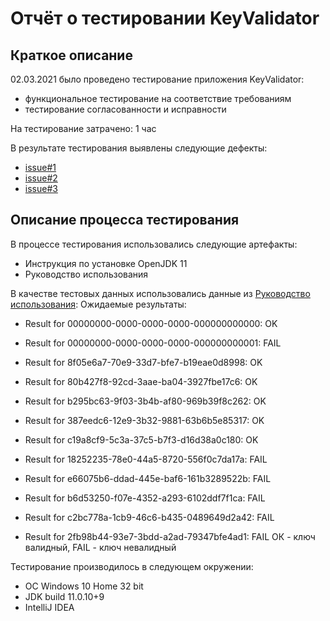 # Отчёт о тестировании KeyValidator

## Краткое описание

02.03.2021 было проведено тестирование приложения KeyValidator:
* функциональное тестирование на соответствие требованиям
* тестирование согласованности и исправности

На тестирование затрачено: 1 час

В результате тестирования выявлены следующие дефекты:
* [issue#1](https://github.com/MarinaOliynyk/KeyValidator/issues/1)
* [issue#2](https://github.com/MarinaOliynyk/KeyValidator/issues/2)
* [issue#3](https://github.com/MarinaOliynyk/KeyValidator/issues/3)

## Описание процесса тестирования

В процессе тестирования использовались следующие артефакты:
* Инструкция по установке OpenJDK 11
* Руководство использования


В качестве тестовых данных использовались данные из [Руководство использования](https://github.com/netology-code/javaqa-homeworks/blob/master/intro/user-manual.md):
Ожидаемые результаты:
* Result for 00000000-0000-0000-0000-000000000000: OK 
* Result for 00000000-0000-0000-0000-000000000001: FAIL 
  
* Result for 8f05e6a7-70e9-33d7-bfe7-b19eae0d8998: OK 
* Result for 80b427f8-92cd-3aae-ba04-3927fbe17c6:  OK 
* Result for b295bc63-9f03-3b4b-af80-969b39f8c262: OK 
* Result for 387eedc6-12e9-3b32-9881-63b6b5e85317: OK
* Result for c19a8cf9-5c3a-37c5-b7f3-d16d38a0c180: OK 

* Result for 18252235-78e0-44a5-8720-556f0c7da17a: FAIL
* Result for e66075b6-ddad-445e-baf6-161b3289522b: FAIL 
* Result for b6d53250-f07e-4352-a293-6102ddf7f1ca: FAIL 
* Result for c2bc778a-1cb9-46c6-b435-0489649d2a42: FAIL 
* Result for 2fb98b44-93e7-3bdd-a2ad-79347bfe4ad1: FAIL
ОК - ключ валидный, FAIL - ключ невалидный

Тестирование производилось в следующем окружении:
* ОС Windows 10 Home 32 bit
* JDK build 11.0.10+9
* IntelliJ IDEA